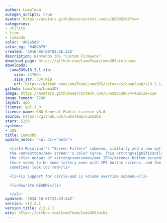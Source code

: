```yaml
---
author: LumaTeam
autogen_scripts: true
avatar: https://avatars.githubusercontent.com/u/65085206?v=4
categories:
- utility
- firm
- luma3ds
color: '#82e5d9'
color_bg: '#488079'
created: '2016-02-08T02:26:12Z'
description: Nintendo 3DS "Custom Firmware"
download_page: https://github.com/LumaTeam/Luma3DS/releases
downloads:
  Luma3DSv13.2.1.zip:
    size: 547664
    size_str: 534 KiB
    url: https://github.com/LumaTeam/Luma3DS/releases/download/v13.2.1/Luma3DSv13.2.1.zip
github: LumaTeam/Luma3DS
image: https://avatars.githubusercontent.com/u/65085206?v=4&size=128
image_length: 7260
layout: app
license: gpl-3.0
license_name: GNU General Public License v3.0
source: https://github.com/LumaTeam/Luma3DS
stars: 5239
systems:
- 3DS
title: Luma3DS
update_notes: '<ul dir="auto">

  <li>In Rosalina''s "Screen Filters" submenu, similarly add a new option to "fix"
  the <em>bottom</em> screen''s color curve. This <strong>significantly</strong> improves
  the color output of <strong><em>some</em> IPS</strong> bottom screens. However,
  there seems to be some lottery even with IPS bottom screens, and the result might
  sometimes look too red</li>

  <li>Fix support for circle-pad in volume override submenu</li>

  <li>Rewrite README</li>

  </ul>'
updated: '2024-10-01T23:23:44Z'
version: v13.2.1
version_title: v13.2.1
wiki: https://github.com/LumaTeam/Luma3DS/wiki
---
```

